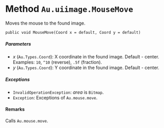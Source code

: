 # Method `Au.uiimage.MouseMove`

Moves the mouse to the found image.

```
public void MouseMove(Coord x = default, Coord y = default)
```

##### Parameters

- *x*  (`Au.Types.Coord`):
    X coordinate in the found image. Default - center. Examples: `10`, `^10` (reverse), `.5f` (fraction).
- *y*  (`Au.Types.Coord`):
    Y coordinate in the found image. Default - center.

##### Exceptions

- `InvalidOperationException`:
    *area* is `Bitmap`.
- `Exception`:
    Exceptions of `Au.mouse.move`.

#### Remarks

Calls `Au.mouse.move`.